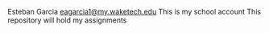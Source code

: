 Esteban Garcia eagarcia1@my.waketech.edu
This is my school account
This repository will hold my assignments
